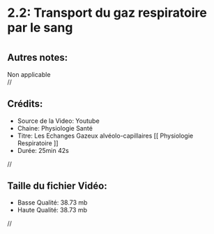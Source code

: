 
2.2: Transport du gaz respiratoire par le sang
==============================================

# 

## Autres notes:


Non applicable  
//
## **Crédits:**

- Source de la Video: Youtube
- Chaine: Physiologie Santé
- Titre: Les Echanges Gazeux alvéolo-capillaires  [[ Physiologie Respiratoire ]]
- Durée: 25min 42s
  
//
## Taille du fichier Vidéo:

- Basse Qualité: 38.73 mb
- Haute Qualité: 38.73 mb
  
//